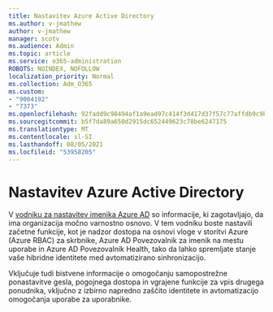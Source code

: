 ```yaml
---
title: Nastavitev Azure Active Directory
ms.author: v-jmathew
author: v-jmathew
manager: scotv
ms.audience: Admin
ms.topic: article
ms.service: o365-administration
ROBOTS: NOINDEX, NOFOLLOW
localization_priority: Normal
ms.collection: Adm_O365
ms.custom:
- "9004192"
- "7373"
ms.openlocfilehash: 92fadd9c98494af1a9ead97c414f3d417d37f57c77affdb9c9b3568dff4b889d
ms.sourcegitcommit: b5f7da89a650d2915dc652449623c78be6247175
ms.translationtype: MT
ms.contentlocale: sl-SI
ms.lasthandoff: 08/05/2021
ms.locfileid: "53958205"
---
```

# <a name="set-up-azure-active-directory"></a>Nastavitev Azure Active Directory

V [vodniku za nastavitev imenika Azure AD](https://go.microsoft.com/fwlink/?linkid=2134390) so informacije, ki zagotavljajo, da ima organizacija močno varnostno osnovo. V tem vodniku boste nastavili začetne funkcije, kot je nadzor dostopa na osnovi vloge v storitvi Azure (Azure RBAC) za skrbnike, Azure AD Povezovalnik za imenik na mestu uporabe in Azure AD Povezovalnik Health, tako da lahko spremljate stanje vaše hibridne identitete med avtomatizirano sinhronizacijo.

Vključuje tudi bistvene informacije o omogočanju samopostrežne ponastavitve gesla, pogojnega dostopa in vgrajene funkcije za vpis drugega ponudnika, vključno z izbirno napredno zaščito identitete in avtomatizacijo omogočanja uporabe za uporabnike.

